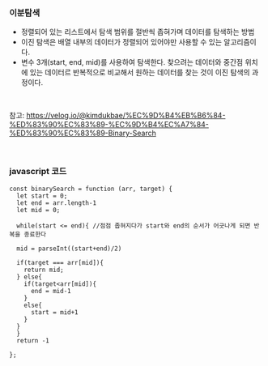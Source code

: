 <h3>이분탐색</h3>

- 정렬되어 있는 리스트에서 탐색 범위를 절반씩 좁혀가며 데이터를 탐색하는 방법
- 이진 탐색은 배열 내부의 데이터가 정렬되어 있어야만 사용할 수 있는 알고리즘이다.
- 변수 3개(start, end, mid)를 사용하여 탐색한다. 찾으려는 데이터와 중간점 위치에 있는 데이터르 반복적으로 비교해서 원하는 데이터를 찾는 것이 이진 탐색의 과정이다.

<br />

참고: https://velog.io/@kimdukbae/%EC%9D%B4%EB%B6%84-%ED%83%90%EC%83%89-%EC%9D%B4%EC%A7%84-%ED%83%90%EC%83%89-Binary-Search

<br />
<h3>javascript 코드</h3>

```
const binarySearch = function (arr, target) {
  let start = 0;
  let end = arr.length-1
  let mid = 0;
  
  while(start <= end){ //점점 좁혀지다가 start와 end의 순서가 어긋나게 되면 반복을 종료한다
  
  mid = parseInt((start+end)/2)
  
  if(target === arr[mid]){
    return mid;
  } else{
    if(target<arr[mid]){
      end = mid-1
    }
    else{
      start = mid+1
    }
  }
  }
  return -1

};
```